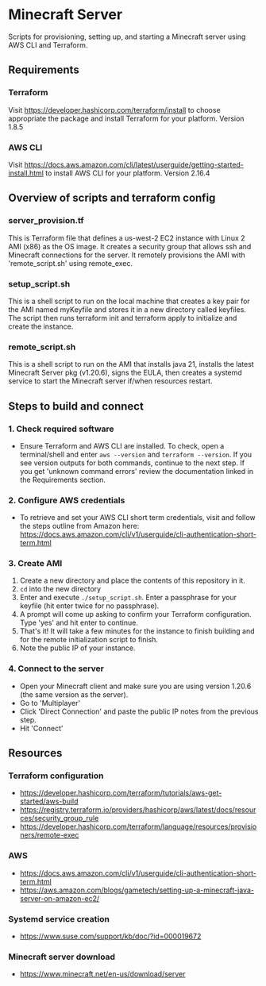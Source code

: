 # Minecraft Server
Scripts for provisioning, setting up, and starting a Minecraft server using AWS CLI and Terraform. 

## Requirements
### Terraform
Visit https://developer.hashicorp.com/terraform/install to choose appropriate the package and install Terraform for your platform. Version 1.8.5
### AWS CLI
Visit https://docs.aws.amazon.com/cli/latest/userguide/getting-started-install.html to install AWS CLI for your platform. Version 2.16.4
## Overview of scripts and terraform config
### server_provision.tf
This is Terraform file that defines a us-west-2 EC2 instance with Linux 2 AMI (x86) as the OS image. It creates a security group that allows ssh and Minecraft connections for the server. It remotely provisions the AMI with 'remote_script.sh' using remote_exec.
### setup_script.sh
  This is a shell script to run on the local machine that creates a key pair for the AMI named myKeyfile and stores it in a new directory called keyfiles. The script then runs terraform init and terraform apply to initialize and create the instance.
### remote_script.sh
  This is a shell script to run on the AMI that installs java 21, installs the latest Minecraft Server pkg (v1.20.6), signs the EULA, then creates a systemd service to start the Minecraft server if/when resources restart.

## Steps to build and connect
  ### 1. Check required software
  - Ensure Terraform and AWS CLI are installed. To check, open a terminal/shell and enter `aws --version` and `terraform --version`. If you see version outputs for both commands, continue to the next step. If you get 'unknown command errors' review the documentation linked in the Requirements section.
  ### 2. Configure AWS credentials
  - To retrieve and set your AWS CLI short term credentials, visit and follow the steps outline from Amazon here: https://docs.aws.amazon.com/cli/v1/userguide/cli-authentication-short-term.html
  ### 3. Create AMI
  1. Create a new directory and place the contents of this repository in it.
  2. `cd` into the new directory
  3. Enter and execute `./setup_script.sh`. Enter a passphrase for your keyfile (hit enter twice for no passphrase).
  4. A prompt will come up asking to confirm your Terraform configuration. Type 'yes' and hit enter to continue.
  5. That's it! It will take a few minutes for the instance to finish building and for the remote initialization script to finish.
  6. Note the public IP of your instance.
  ### 4. Connect to the server
  - Open your Minecraft client and make sure you are using version 1.20.6 (the same version as the server).
  - Go to 'Multiplayer'
  - Click 'Direct Connection' and paste the public IP notes from the previous step.
  - Hit 'Connect'

## Resources
### Terraform configuration
- https://developer.hashicorp.com/terraform/tutorials/aws-get-started/aws-build
- https://registry.terraform.io/providers/hashicorp/aws/latest/docs/resources/security_group_rule
- https://developer.hashicorp.com/terraform/language/resources/provisioners/remote-exec
### AWS
- https://docs.aws.amazon.com/cli/v1/userguide/cli-authentication-short-term.html
- https://aws.amazon.com/blogs/gametech/setting-up-a-minecraft-java-server-on-amazon-ec2/
### Systemd service creation
- https://www.suse.com/support/kb/doc/?id=000019672
### Minecraft server download
- https://www.minecraft.net/en-us/download/server

